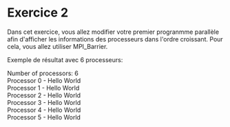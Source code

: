 # Exercice 2 

Dans cet exercice, vous allez modifier votre premier progranmme parallèle afin d'afficher les informations des processeurs dans l'ordre croissant. Pour cela, vous allez utiliser MPI_Barrier.

Exemple de résultat avec 6 processeurs:

Number of processors: 6\
Processor 0 - Hello World\
Processor 1 - Hello World\
Processor 2 - Hello World\
Processor 3 - Hello World\
Processor 4 - Hello World\
Processor 5 - Hello World